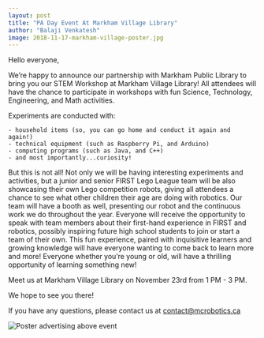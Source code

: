 ```yaml
---
layout: post
title: "PA Day Event At Markham Village Library"
author: "Balaji Venkatesh"
image: 2018-11-17-markham-village-poster.jpg
---
```


Hello everyone,

We’re happy to announce our partnership with Markham Public Library to bring you our STEM Workshop at Markham Village Library! All attendees will have the chance to participate in workshops with fun Science, Technology, Engineering, and Math activities.

Experiments are conducted with:

```
- household items (so, you can go home and conduct it again and again!) 
- technical equipment (such as Raspberry Pi, and Arduino)
- computing programs (such as Java, and C++)
- and most importantly...curiosity!
```

But this is not all! Not only we will be having interesting experiments and activities, but a junior and senior FIRST Lego League team will be also showcasing their own Lego competition robots, giving all attendees a chance to see what other children their age are doing with robotics. Our team will have a booth as well, presenting our robot and the continuous work we do throughout the year. Everyone will receive the opportunity to speak with team members about their first-hand experience in FIRST and robotics, possibly inspiring future high school students to join or start a team of their own. This fun experience, paired with inquisitive learners and growing knowledge will have everyone wanting to come back to learn more and more! Everyone whether you’re young or old, will have a thrilling opportunity of learning something new!

Meet us at Markham Village Library on November 23rd from 1 PM - 3 PM. 

We hope to see you there!

If you have any questions, please contact us at [contact@mcrobotics.ca](mailto:contact@mcrobotics.ca)

![Poster advertising above event](http://mcrobotics.ca/assets/posts/2018-11-17-markham-village-poster.jpg)